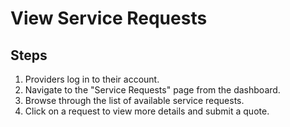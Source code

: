 # View Service Requests

## Steps

1. Providers log in to their account.
2. Navigate to the "Service Requests" page from the dashboard.
3. Browse through the list of available service requests.
4. Click on a request to view more details and submit a quote.
